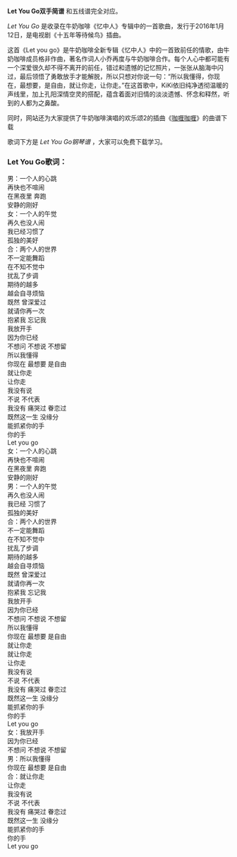 

**Let You Go双手简谱** 和五线谱完全对应。

_Let You Go_ 是收录在牛奶咖啡《忆中人》专辑中的一首歌曲，发行于2016年1月12日，是电视剧《十五年等待候鸟》插曲。

这首《Let you
go》是牛奶咖啡全新专辑《忆中人》中的一首致前任的情歌，由牛奶咖啡成员格非作曲，著名作词人小乔再度与牛奶咖啡合作。每个人心中都可能有一个深爱很久却不得不离开的前任，错过和遗憾的记忆照片，一张张从脑海中闪过，最后领悟了勇敢放手才能解脱，所以只想对你说一句：“所以我懂得，你现在，最想要，是自由，就让你走，让你走。”在这首歌中，KiKi依旧纯净透彻温暖的声线里，加上孔阳深情空灵的搭配，蕴含着面对旧情的淡淡遗憾、怀念和释然，听到的人都为之鼻酸。

同时，网站还为大家提供了牛奶咖啡演唱的欢乐颂2的插曲《[咖喱咖喱](Music-7841-咖喱咖喱-欢乐颂2插曲.html "咖喱咖喱")》的曲谱下载

歌词下方是 _Let You Go钢琴谱_ ，大家可以免费下载学习。

### Let You Go歌词：

男：一个人的心跳  
再快也不喧闹  
在黑夜里 奔跑  
安静的刚好  
女：一个人的午觉  
再久也没人闹  
我已经习惯了  
孤独的美好  
合：两个人的世界  
不一定能舞蹈  
在不知不觉中  
扰乱了步调  
期待的越多  
越会自寻烦恼  
既然 曾深爱过  
就请你再一次  
抱紧我 忘记我  
我放开手  
因为你已经  
不想问 不想说 不想留  
所以我懂得  
你现在 最想要 是自由  
就让你走  
让你走  
我没有说  
不说 不代表  
我没有 痛哭过 眷恋过  
既然这一生 没缘分  
能抓紧你的手  
你的手  
Let you go  
女：一个人的心跳  
再快也不喧闹  
在黑夜里 奔跑  
安静的刚好  
男：一个人的午觉  
再久也没人闹  
我已经 习惯了  
孤独的美好  
合：两个人的世界  
不一定能舞蹈  
在不知不觉中  
扰乱了步调  
期待的越多  
越会自寻烦恼  
既然 曾深爱过  
就请你再一次  
抱紧我 忘记我  
我放开手  
因为你已经  
不想问 不想说 不想留  
所以我懂得  
你现在 最想要 是自由  
就让你走  
就让你走  
让你走  
我没有说  
不说 不代表  
我没有 痛哭过 眷恋过  
既然这一生 没缘分  
能抓紧你的手  
你的手  
Let you go  
女：我放开手  
因为你已经  
不想问 不想说 不想留  
男：所以我懂得  
你现在 最想要 是自由  
合：就让你走  
让你走  
我没有说  
不说 不代表  
我没有 痛哭过 眷恋过  
既然这一生 没缘分  
能抓紧你的手  
你的手  
Let you go

